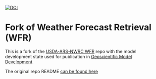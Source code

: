 [![DOI](https://zenodo.org/badge/338442812.svg)](https://zenodo.org/badge/latestdoi/338442812)


# Fork of Weather Forecast Retrieval (WFR)

This is a fork of the [USDA-ARS-NWRC WFR](https://github.com/USDA-ARS-NWRC/weather_forecast_retrieval)
repo with the model development state used for publication in
[Geoscientific Model Development](https://gmd.copernicus.org/).

The original repo README [can be found here](README_wfr.md)
